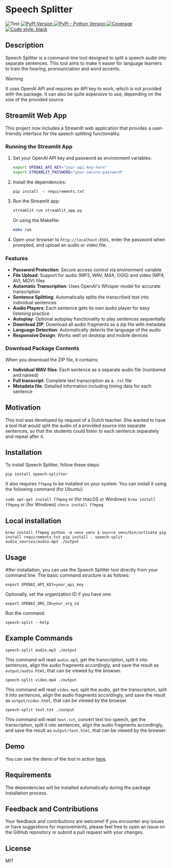 # Speech Splitter

![Test](https://github.com/bubenkoff/speech-splitter/actions/workflows/test.yml/badge.svg)
[![PyPI Version](https://img.shields.io/pypi/v/speech-splitter.svg)
](https://pypi.python.org/pypi/speech-splitter)
[![PyPI - Python Version](https://img.shields.io/pypi/pyversions/speech-splitter)
](https://pypi.python.org/pypi/speech-splitter)
[![Coverage](https://img.shields.io/coveralls/bubenkoff/speech-splitter/main.svg)
](https://coveralls.io/r/bubenkoff/speech-splitter)
[![Code style: black](https://img.shields.io/badge/code%20style-black-000000.svg)](https://github.com/psf/black)

## Description
Speech Splitter is a command-line tool designed to split a speech audio into separate sentences. This tool aims to make it easier for language learners to train the hearing, pronounciation and word accents.

> [!WARNING]
> It uses OpenAI API and requires an API key to work, which is not provided with the package. It can also be quite expensive to use, depending on the size of the provided source.

## Streamlit Web App
This project now includes a Streamlit web application that provides a user-friendly interface for the speech splitting functionality.

### Running the Streamlit App
1. Set your OpenAI API key and password as environment variables:
   ```bash
   export OPENAI_API_KEY="your-api-key-here"
   export STREAMLIT_PASSWORD="your-secure-password"
   ```

2. Install the dependencies:
   ```bash
   pip install -r requirements.txt
   ```

3. Run the Streamlit app:
   ```bash
   streamlit run streamlit_app.py
   ```
   Or using the Makefile:
   ```bash
   make run
   ```

4. Open your browser to `http://localhost:8501`, enter the password when prompted, and upload an audio or video file.

### Features
- **Password Protection**: Secure access control via environment variable
- **File Upload**: Support for audio (MP3, WAV, M4A, OGG) and video (MP4, AVI, MOV) files
- **Automatic Transcription**: Uses OpenAI's Whisper model for accurate transcription
- **Sentence Splitting**: Automatically splits the transcribed text into individual sentences
- **Audio Players**: Each sentence gets its own audio player for easy listening practice
- **Autoplay**: Optional autoplay functionality to play sentences sequentially
- **Download ZIP**: Download all audio fragments as a zip file with metadata
- **Language Detection**: Automatically detects the language of the audio
- **Responsive Design**: Works well on desktop and mobile devices

### Download Package Contents
When you download the ZIP file, it contains:
- **Individual WAV files**: Each sentence as a separate audio file (numbered and named)
- **Full transcript**: Complete text transcription as a `.txt` file
- **Metadata file**: Detailed information including timing data for each sentence

## Motivation
This tool was developed by request of a Dutch teacher. She wanted to have a tool that would split the audio of a provided source into separate sentences, so that the students could listen to each sentence separately and repeat after it.

## Installation
To install Speech Splitter, follow these steps:

``
pip install speech-splitter
``

It also requires `ffmpeg` to be installed on your system. You can install it using the following command (for Ubuntu):

``
sudo apt-get install ffmpeg
``
or (for macOS or Windows)
``
brew install ffmpeg
``
or (for Windows)
``
choco install ffmpeg
``

## Local installation
``
brew install ffmpeg
python -m venv venv
$ source venv/bin/activate
pip install requirements.txt
pip install .
speech-split audio_sources/audio.mp3 ./output
``

## Usage
After installation, you can use the Speech Splitter tool directly from your command line. The basic command structure is as follows:

``
export OPENAI_API_KEY=your_api_key
``

Optionally, set the organization ID if you have one:

``
export OPENAI_ORG_ID=your_org_id
``

Run the command:

``
speech-split --help
``

## Example Commands

``
speech-split audio.mp3 ./output
``

This command will read `audio.mp3`, get the transcription, split it into sentences, align the audio fragments accordingly, and save the result as `output/audio.html`, that can be viewed by the browser.


``
speech-split video.mp4 ./output
``

This command will read `video.mp4`, split the audio, get the transcription, split it into sentences, align the audio fragments accordingly, and save the result as `output/video.html`, that can be viewed by the browser.


``
speech-split text.txt ./output
``

This command will read `text.txt`, convert text too speech, get the transcription, split it into sentences, align the audio fragments accordingly, and save the result as `output/text.html`, that can be viewed by the browser.

## Demo

You can see the demo of the tool in action [here](https://bubenkoff.github.io/speech-splitter.github.io/demo.html).

## Requirements
The dependencies will be installed automatically during the package installation process.

## Feedback and Contributions
Your feedback and contributions are welcome! If you encounter any issues or have suggestions for improvements, please feel free to open an issue on the GitHub repository or submit a pull request with your changes.

## License
MIT
